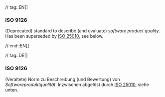 // tag::EN[]
### ISO 9126

(Deprecated) standard to describe (and evaluate) _software product quality_.
Has been superseded by [ISO 25010](#term-iso-25010), see below.


// end::EN[]

// tag::DE[]
### ISO 9126

(Veraltete) Norm zu Beschreibung (und Bewertung) von
*Softwareproduktqualität*. Inzwischen abgelöst
durch [ISO 25010](#term-iso-25010), siehe unten.

